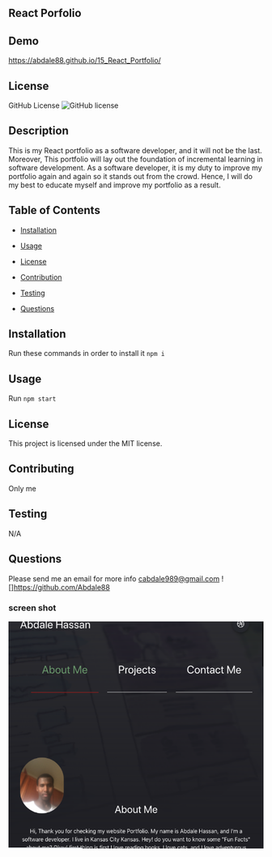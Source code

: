 
## React Porfolio

## Demo
https://abdale88.github.io/15_React_Portfolio/

## License
   GitHub License ![GitHub license](https://img.shields.io/badge/license-MIT-coral.svg)
   
## Description
 This is my React portfolio as a software developer, and it will not be the last. Moreover, This portfolio will lay out the foundation of incremental learning in software development. As a software developer, it is my duty to improve my portfolio again and again so it stands out from the crowd. Hence, I will do my best to educate myself and improve my portfolio as a result.  
   
   ## Table of Contents

   * [Installation](#installation)

   * [Usage](#usage)

   * [License](#license)

   * [Contribution](#contributing)

   * [Testing](#testing)

   * [Questions](#questions)

## Installation
  Run these commands in order to install it `npm i`

## Usage
 Run `npm start` 

## License
This project is licensed under the MIT license.
 
 

## Contributing
 Only me 

## Testing
 N/A


## Questions
Please send me an email for more info
cabdale989@gmail.com
![]https://github.com/Abdale88
     
### screen shot
![](./img/screenshot.png)